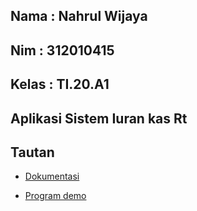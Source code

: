 ## Nama     : Nahrul Wijaya
## Nim      : 312010415
## Kelas    : TI.20.A1



##  Aplikasi Sistem Iuran kas Rt

##  Tautan

- [ Dokumentasi ](https://youtu.be/qfL1wnOdjfg)

- [ Program demo ](http://nahrulwijaya.42web.io)

